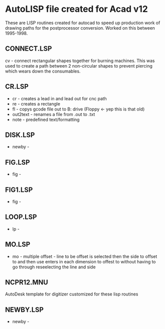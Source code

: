# AutoLISP file created for Acad v12
These are LISP routines created for autocad to speed up production work of drawing paths for the postprocessor conversion.
Worked on this between 1995-1998.

## CONNECT.LSP
cv - connect rectangular shapes together for burning machines. This was used to create a path between 2 non-circular shapes to prevent piercing which wears down the consumables.

## CR.LSP
- cr - creates a lead in and lead out for cnc path
- re - creates a rectangle
- fl - copys gcode file out to B: drive (Floppy <- yep this is that old)
- out2text - renames a file from .out to .txt
- note - predefined text/formatting

## DISK.LSP
- newby -

## FIG.LSP
- fig - 

## FIG1.LSP
- fig - 

## LOOP.LSP
- lp - 

## MO.LSP
- mo - multiple offset - line to be offset is selected then the side to offset to and then use enters in each dimension to offest to without having to go through reseelecting the line and side

## NCPR12.MNU
AutoDesk template for digitizer customized for these lisp routines

## NEWBY.LSP
- newby - 
